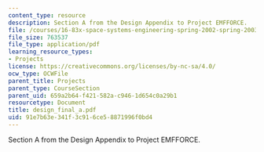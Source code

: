 ```yaml
---
content_type: resource
description: Section A from the Design Appendix to Project EMFFORCE.
file: /courses/16-83x-space-systems-engineering-spring-2002-spring-2003/91e7b63e341f3c916ce58871996f0bd4_design_final_a.pdf
file_size: 763537
file_type: application/pdf
learning_resource_types:
- Projects
license: https://creativecommons.org/licenses/by-nc-sa/4.0/
ocw_type: OCWFile
parent_title: Projects
parent_type: CourseSection
parent_uid: 659a2b64-f421-582a-c946-1d654c0a29b1
resourcetype: Document
title: design_final_a.pdf
uid: 91e7b63e-341f-3c91-6ce5-8871996f0bd4
---
```

Section A from the Design Appendix to Project EMFFORCE.
